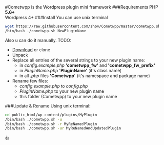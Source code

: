 #Cometwpp 
is the Wordpress plugin mini framework
###Requirements
PHP **5.6+**
<br>
Wordpress 4+
###Install
You can use unix terminal
```bash
wget https://raw.githubusercontent.com/shov/Cometwpp/master/cometwpp.sh
/bin/bash ./cometwpp.sh NewPluginName
```

Also u can do it manually. TODO:

* [Download](https://github.com/shov/Cometwpp/archive/master.zip) or clone
* Unpack
* Replace all entries of the several strings to your new plugin name:
   * in *config.example.php* **'cometwpp_fw'** and **'cometwpp_fw_prefix'**
   * in *PluginName.php* **'PluginName'** (it's class name)
   * in all *.php* files **'Cometwpp'** (it's namespace and package name)
* Rename few files:
   * *config.example.php* to *config.php*
   * *PluginName.php* to your new plugin name
   * this folder (Cometwpp) to your new plugin name

###Update & Rename
Using unix terminal:
```bash
cd public_html/wp-content/plugins/MyPlugin
/bin/bash ./cometwpp.sh -u
/bin/bash ./cometwpp.sh -r MyReNamedPlugin
/bin/bash ./cometwpp.sh -ur MyReNamedAndUpdatedPlugin
```
:+1:
